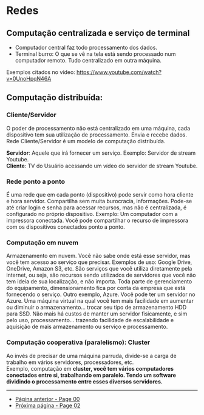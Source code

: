 # Redes

## Computação centralizada e serviço de terminal

* Computador central faz todo processamento dos dados.
* Terminal burro: O que se vê na tela está sendo processado num computador remoto. Tudo centralizado em outra máquina.

Exemplos citados no vídeo: https://www.youtube.com/watch?v=0UnoHpqN46A

## Computação distribuída:
### Cliente/Servidor

O poder de processamento não está centralizado em uma máquina, cada dispositivo tem sua utilização de processamento. Envia e recebe dados. Rede Cliente/Servidor é um modelo de computação distribuída.

**Servidor**: Aquele que irá fornecer um serviço. Exemplo: Servidor de stream Youtube.  
**Cliente**: TV do Usuário acessando um vídeo do servidor de stream Youtube.  

### Rede ponto a ponto

É uma rede que em cada ponto (dispositivo) pode servir como hora cliente e hora servidor. Compartilha sem muita burocracia, informações. Pode-se até criar login e senha para acessar recursos, mas não é centralizada, é configurado no próprio dispositivo. Exemplo: Um computador com a impressora conectada. Você pode compartilhar o recurso de impressora com os dispositivos conectados ponto a ponto.

### Computação em nuvem

Armazenamento em nuvem. Você não sabe onde está esse servidor, mas você tem acesso ao serviço que precisar. Exemplos de uso: Google Drive, OneDrive, Amazon S3, etc.
São serviços que você utiliza diretamente pela internet, ou seja, são recursos sendo utilizados de servidores que você não tem ideia de sua localização, e não importa. Toda parte de gerenciamento do equipamento, dimensionamento fica por conta da empresa que está fornecendo o serviço. Outro exemplo, Azure. Você pode ter um servidor no Azure. Uma máquina virtual na qual você tem mais facilidade em aumentar ou diminuir o armazenamento... trocar seu tipo de armazenamento HDD para SSD. Não mais há custos de manter um servidor fisicamente, e sim pelo uso, processamento... trazendo facilidade de escalabilidade e aquisição de mais armazenamento ou serviço e processamento.

### Computação cooperativa (paralelismo): Cluster

Ao invés de precisar de uma máquina parruda, divide-se a carga de trabalho em vários servidores, processadores, etc.  
Exemplo, computação em **cluster, você tem vários computadores conectados entre si, trabalhando em paralelo. Tendo um software dividindo o processamento entre esses diversos servidores.**

* * *
* [Página anterior - Page 00](../README.md)
* [Próxima página - Page 02](.../../../Page%2002/readme.md)
